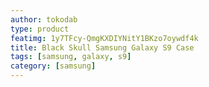 ```yaml
---
author: tokodab
type: product
featimg: 1y7TFcy-QmgKXDIYNitY1BKzo7oywdf4k
title: Black Skull Samsung Galaxy S9 Case
tags: [samsung, galaxy, s9]
category: [samsung]
---
```

